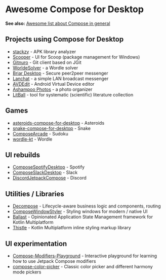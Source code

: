# Awesome Compose for Desktop

**See also:** [Awesome list about Compose in general](https://github.com/jetpack-compose/jetpack-compose-awesome)

## Projects using Compose for Desktop

* [stackzy](https://github.com/theapache64/stackzy) - APK library analyzer
* [Scooper](https://github.com/windedge/Scooper) - UI for Scoop (package management for Windows)
* [Gitnuro](https://github.com/aeab13/Gitnuro/) - Git client based on JGit
* [WorldeSolver](https://github.com/Nohus/WordleSolver) - a Wordle solver
* [Briar Desktop](https://github.com/briar/briar-desktop) - Secure peer2peer messenger
* [Lanchat](https://github.com/sebkur/lanchat) - a simple LAN broadcast messenger
* [AVDEdit](https://github.com/morrisseyai/avdedit) - Android Virtual Device editor
* [Ashampoo Photos](https://ashampoo.com/photos) - a photo organizer
* [LitBall](https://github.com/rwst/LitBall) - tool for systematic (scientific) literature collection

## Games

* [asteroids-compose-for-desktop](https://github.com/SebastianAigner/asteroids-compose-for-desktop) - Asteroids
* [snake-compose-for-desktop](https://github.com/gnu11111/snake-compose-for-desktop) - Snake
* [ComposeArcade](https://github.com/aaronoe/ComposeArcade) - Sudoku
* [wordle-kt](https://github.com/opatry/wordle-kt) - Wordle

## UI rebuilds

* [ComposeSpotifyDesktop](https://github.com/Gurupreet/ComposeSpotifyDesktop) - Spotify
* [ComposeSlackDesktop](https://github.com/vipulasri/ComposeSlackDesktop) - Slack
* [DiscordJetpackCompose](https://github.com/oianmol/DiscordJetpackCompose) - Discord

## Utilities / Libraries

* [Decompose](https://github.com/arkivanov/Decompose) - Lifecycle-aware business logic and components, routing
* [ComposeWindowStyler](https://github.com/MayakaApps/ComposeWindowStyler) - Styling windows for modern / native UI
* [Ballast](https://github.com/copper-leaf/ballast) - Opinionated Application State Management framework for Kotlin Multiplatform
* [Thistle](https://github.com/copper-leaf/thistle) - Kotlin Multiplatform inline styling markup library

## UI experimentation

* [Compose-Modifiers-Playground](https://github.com/c5inco/Compose-Modifiers-Playground) - Interactive playground for learning how to use Jetpack Compose modifiers 
* [compose-color-picker](https://github.com/godaddy/compose-color-picker) - Classic color picker and different harmony mode pickers
